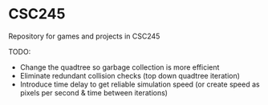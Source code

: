 # CSC245
Repository for games and projects in CSC245

TODO:
- Change the quadtree so garbage collection is more efficient
- Eliminate redundant collision checks (top down quadtree iteration)
- Introduce time delay to get reliable simulation speed (or create speed as pixels per second & time between iterations)

